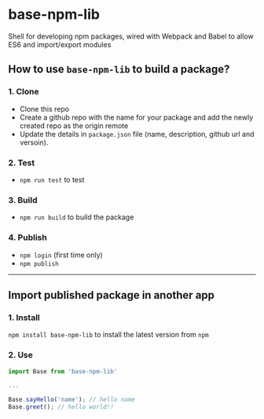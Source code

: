 # base-npm-lib

Shell for developing npm packages, wired with Webpack and Babel to allow ES6 and import/export modules

## How to use `base-npm-lib` to build a package?

### 1. Clone

* Clone this repo
* Create a github repo with the name for your package and add the newly created repo as the origin remote
* Update the details in `package.json` file (name, description, github url and versoin).

### 2. Test

* `npm run test` to test

### 3. Build

* `npm run build` to build the package

### 4. Publish

* `npm login` (first time only)
* `npm publish`

---

## Import published package in another app

### 1. Install

`npm install base-npm-lib` to install the latest version from `npm` 

### 2. Use

```javascript
import Base from 'base-npm-lib'

...

Base.sayHello('name'); // hello name
Base.greet(); // hello world!!

```